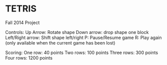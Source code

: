 # TETRIS
Fall 2014 Project

Controls:
Up Arrow: Rotate shape
Down arrow: drop shape one block
Left/Right arrow: Shift shape left/right
P: Pause/Resume game
R: Play again (only available when the current game has been lost)

Scoring:
One row: 40 points
Two rows: 100 points
Three rows: 300 points
Four rows: 1200 points
